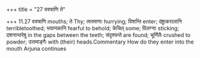 +++
title = "27 वक्त्राणि ते"

+++
11.27 वक्त्राणि mouths; ते Thy; त्वरमाणाः hurrying; विशन्ति enter;
दंष्ट्राकरालानि terribletoothed; भयानकानि fearful to behold; केचित्
some; विलग्नाः sticking; दशनान्तरेषु in the gaps between the teeth;
संदृश्यन्ते are found; चूर्णितैः crushed to powder; उत्तमाङ्गैः with
(their) heads.Commentary How do they enter into the mouth Arjuna
continues
